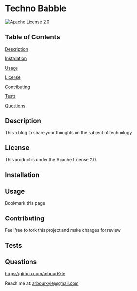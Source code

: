 # Techno Babble
![Apache License 2.0](https://img.shields.io/badge/license-Apache%20License%202.0-blue.svg)
## Table of Contents

[Description](#description)

[Installation](#installation)

[Usage](#usage)

[License](#license)

[Contributing](#contributing)

[Tests](#tests)

[Questions](#questions)

## Description
This a blog to share your thoughts on the subject of technology

## License
This product is under the Apache License 2.0.

## Installation


## Usage
Bookmark this page

## Contributing
Feel free to fork this project and make changes for review

## Tests


## Questions
https://github.com/arbourKyle 

Reach me at: arbourkyle@gmail.com